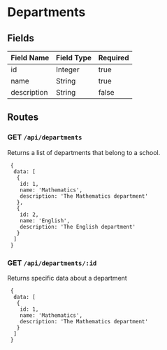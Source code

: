 # Departments

## Fields 

|Field Name           |Field Type        |Required     |
|---------------------|------------------|-------------|
|id                   |Integer           |true         |
|name                 |String            |true         |
|description          |String            |false        |
 
## Routes 

### GET `/api/departments`

Returns a list of departments that belong to a school.

```
 {
  data: [
   {
    id: 1, 
    name: 'Mathematics',
    description: 'The Mathematics department'
   },
   {
    id: 2,
    name: 'English',
    description: 'The English department'
   }
  ]
 }
```

### GET `/api/departments/:id`

Returns specific data about a department
 
```
 {
  data: [
   {
    id: 1, 
    name: 'Mathematics',
    description: 'The Mathematics department'
   }
  ]
 }
```
